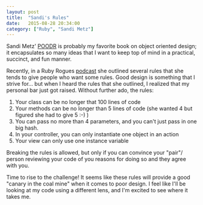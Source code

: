 ```yaml
---
layout: post
title:  "Sandi's Rules"
date:   2015-08-28 20:34:00
category: ["Ruby", "Sandi Metz"]
---
```


Sandi Metz' [POODR](http://www.poodr.com/) is probably my favorite book on object oriented design; it encapsulates so many ideas that I want to keep top of mind in a practical, succinct, and fun manner.

Recently, in a Ruby Rogues [podcast](http://devchat.tv/ruby-rogues/087-rr-book-clubpractical-object-oriented-design-in-ruby-with-sandi-metz) she outlined several rules that she tends to give people who want some rules. Good design is something that I strive for... but when I heard the rules that she outlined, I realized that my personal bar just got raised. Without further ado, the rules:

1. Your class can be no longer that 100 lines of code
2. Your methods can be no longer than 5 lines of code (she wanted 4 but figured she had to give 5 :-) )
3. You can pass no more than 4 parameters, and you can't just pass in one big hash.
4. In your controller, you can only instantiate one object in an action
5. Your view can only use one instance variable

Breaking the rules is allowed, but only if you can convince your "pair"/ person reviewing your code of you reasons for doing so and they agree with you.

Time to rise to the challenge! It seems like these rules will provide a good "canary in the coal mine" when it comes to poor design. I feel like I'll be looking at my code using a different lens, and I'm excited to see where it takes me.
